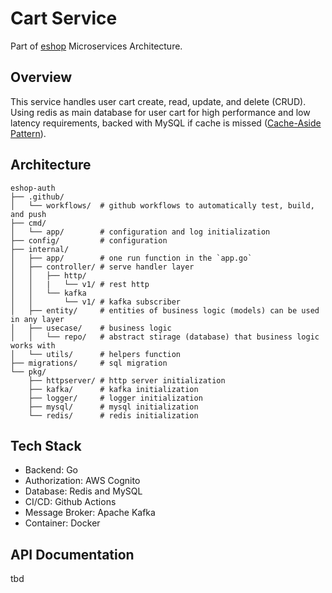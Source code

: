 # Cart Service
Part of [eshop](https://github.com/idoyudha/eshop) Microservices Architecture.

## Overview
This service handles user cart create, read, update, and delete (CRUD). Using redis as main database for user cart for high performance and low latency requirements, backed with MySQL if cache is missed ([Cache-Aside Pattern](https://learn.microsoft.com/en-us/azure/architecture/patterns/cache-aside)).

## Architecture
```
eshop-auth
├── .github/
│   └── workflows/  # github workflows to automatically test, build, and push
├── cmd/
│   └── app/        # configuration and log initialization
├── config/         # configuration
├── internal/   
│   ├── app/        # one run function in the `app.go`
│   ├── controller/ # serve handler layer
│   │   ├── http/
│   │   |   └── v1/ # rest http
│   │   └── kafka
│   │       └── v1/ # kafka subscriber
│   ├── entity/     # entities of business logic (models) can be used in any layer
│   ├── usecase/    # business logic
│   │   └── repo/   # abstract stirage (database) that business logic works with
│   └── utils/      # helpers function
├── migrations/     # sql migration
└── pkg/
    ├── httpserver/ # http server initialization
    ├── kafka/      # kafka initialization
    ├── logger/     # logger initialization
    ├── mysql/      # mysql initialization
    └── redis/      # redis initialization
```

## Tech Stack
- Backend: Go
- Authorization: AWS Cognito
- Database: Redis and MySQL
- CI/CD: Github Actions
- Message Broker: Apache Kafka
- Container: Docker

## API Documentation
tbd